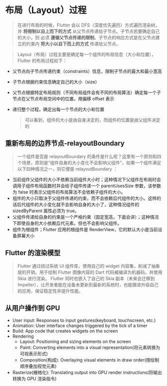 # 布局（Layout）过程

> 在进行布局的时候，Flutter 会以 DFS（深度优先遍历）方式遍历渲染树，并 **将限制以自上而下的方式** 从父节点传递给子节点。子节点若要确定自己的大小，则 必须 **遵循父节点传递的限制**。子节点的响应方式是在父节点建立的约束内 **将大小以自下而上的方式** 传递给父节点。

> Layout（布局）过程主要是确定每一个组件的布局信息（大小和位置），Flutter 的布局过程如下：

-   父节点向子节点传递约束（constraints）信息，限制子节点的最大和最小宽高
-   子节点根据约束信息确定自己的大小（size）

-   父节点根据特定布局规则（不同布局组件会有不同的布局算法）确定每一个子节点在父节点布局空间中的位置，用偏移 offset 表示
-   递归整个过程，确定出每一个节点的大小和位置

    > 可以看到，组件的大小是由自身决定的，而组件的位置是由父组件决定的

## 重新布局的边界节点-relayoutBoundary

> 一个组件是否是 relayoutBoundary 的条件是什么呢？这里有一个原则和四个场景，原则是“组件自身的大小变化不会影响父组件”，如果一个组件满足以下四种情况之一，则它便是 relayoutBoundary ：

-   当前组件父组件的大小不依赖当前组件大小时；这种情况下父组件在布局时会调用子组件布局函数时并会给子组件传递一个 parentUsesSize 参数，该参数为 false 时表示父组件的布局算法不会依赖子组件的大小。
-   组件的大小只取决于父组件传递的约束，而不会依赖后代组件的大小。这样的话后代组件的大小变化就不会影响自身的大小了，这种情况组件的 sizedByParent 属性必须为 true。
-   父组件传递给自身的约束是一个严格约束（固定宽高，下面会讲）；这种情况下即使自身的大小依赖后代元素，但也不会影响父组件。
-   组件为根组件；Flutter 应用的根组件是 RenderView，它的默认大小是当前设备屏幕大小

## Flutter 的渲染模型

> Flutter 通过绕过系统 UI 组件库，使用自己的 widget 内容集，削减了抽象层的开销。用于绘制 Flutter 图像内容的 Dart 代码被编译为机器码，并使用 Skia 进行渲染。 Flutter 同时也嵌入了自己的 Skia 副本（未来会迁移到 Impeller），让开发者能在设备未更新到最新的系统时，也能跟进升级自己的应用，保证稳定性并提升性能。

## 从用户操作到 GPU

-   User input: Responses to input gestures(keyboard, touchscreen, etc.)
-   Animation: User interface changes triggered by the tick of a timer
-   Build: App code that creates widgets on the screen
-   Rendering
    -   Layout: Positioning and sizing elements on the screen
    -   Paint: Converting elements into a visual representation(将元素转换为可视表示形式)
    -   Composition(构成): Overlaying visual elements in draw order(按绘制顺序叠加视觉元素)
-   Rasterize(栅格化): Translating output into GPU render instructions(将输出转换为 GPU 渲染指令)
